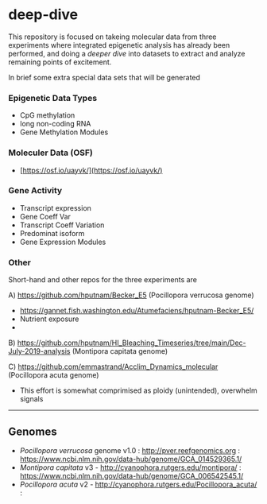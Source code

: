 # deep-dive

This repository is focused on takeing molecular data from three experiments where integrated epigenetic analysis has already been performed, and doing a _deeper dive_ into datasets to extract and analyze remaining points of excitement. 


In brief some extra special data sets that will be generated

### Epigenetic Data Types
- CpG methylation
- long non-coding RNA
- Gene Methylation Modules

### Moleculer Data (OSF)

- [https://osf.io/uayvk/](https://osf.io/uayvk/)

### Gene Activity
- Transcript expression
- Gene Coeff Var
- Transcript Coeff Variation
- Predominat isoform
- Gene Expression Modules

### Other



Short-hand and other repos for the three experiments are

A) https://github.com/hputnam/Becker_E5 (Pocillopora verrucosa genome)

- https://gannet.fish.washington.edu/Atumefaciens/hputnam-Becker_E5/
- Nutrient exposure 
- 

B) https://github.com/hputnam/HI_Bleaching_Timeseries/tree/main/Dec-July-2019-analysis (Montipora capitata genome)

C) https://github.com/emmastrand/Acclim_Dynamics_molecular (Pocillopora acuta genome)

- This effort is somewhat comprimised as ploidy (unintended), overwhelm signals



---

## Genomes

- *Pocillopora verrucosa* genome v1.0 : http://pver.reefgenomics.org : https://www.ncbi.nlm.nih.gov/data-hub/genome/GCA_014529365.1/
- *Montipora capitata* v3 - http://cyanophora.rutgers.edu/montipora/ : https://www.ncbi.nlm.nih.gov/data-hub/genome/GCA_006542545.1/
- *Pocillopora acuta* v2 - http://cyanophora.rutgers.edu/Pocillopora_acuta/ : 
